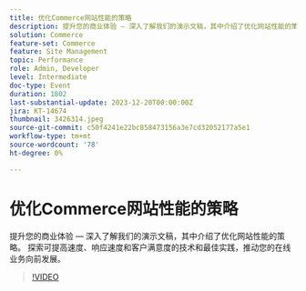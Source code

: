 ```yaml
---
title: 优化Commerce网站性能的策略
description: 提升您的商业体验 — 深入了解我们的演示文稿，其中介绍了优化网站性能的策略。 探索可提高速度、响应速度和客户满意度的技术和最佳实践，推动您的在线业务向前发展。
solution: Commerce
feature-set: Commerce
feature: Site Management
topic: Performance
role: Admin, Developer
level: Intermediate
doc-type: Event
duration: 1802
last-substantial-update: 2023-12-20T00:00:00Z
jira: KT-14674
thumbnail: 3426314.jpeg
source-git-commit: c50f4241e22bc858473156a3e7cd32052177a5e1
workflow-type: tm+mt
source-wordcount: '78'
ht-degree: 0%

---
```



# 优化Commerce网站性能的策略

提升您的商业体验 — 深入了解我们的演示文稿，其中介绍了优化网站性能的策略。 探索可提高速度、响应速度和客户满意度的技术和最佳实践，推动您的在线业务向前发展。

>[!VIDEO](https://video.tv.adobe.com/v/3426314/?learn=on)
